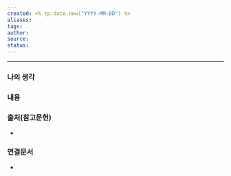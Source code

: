 ```yaml
---
created: <% tp.date.now("YYYY-MM-DD") %>
aliases: 
tags: 
author: 
source: 
status:
---
```


----
### 나의 생각
>

### 내용
>

### 출처(참고문헌)
-


### 연결문서
-